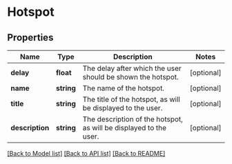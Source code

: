 # Hotspot

## Properties
Name | Type | Description | Notes
------------ | ------------- | ------------- | -------------
**delay** | **float** | The delay after which the user should be shown the hotspot. | [optional] 
**name** | **string** | The name of the hotspot. | [optional] 
**title** | **string** | The title of the hotspot, as will be displayed to the user. | [optional] 
**description** | **string** | The description of the hotspot, as will be displayed to the user. | [optional] 

[[Back to Model list]](../README.md#documentation-for-models) [[Back to API list]](../README.md#documentation-for-api-endpoints) [[Back to README]](../README.md)


